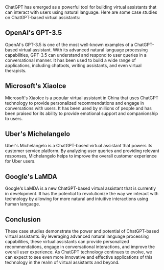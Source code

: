

ChatGPT has emerged as a powerful tool for building virtual assistants that can interact with users using natural language. Here are some case studies on ChatGPT-based virtual assistants:

OpenAI's GPT-3.5
--------------

OpenAI's GPT-3.5 is one of the most well-known examples of a ChatGPT-based virtual assistant. With its advanced natural language processing capabilities, GPT-3.5 can understand and respond to user queries in a conversational manner. It has been used to build a wide range of applications, including chatbots, writing assistants, and even virtual therapists.

Microsoft's XiaoIce
-------------------

Microsoft's XiaoIce is a popular virtual assistant in China that uses ChatGPT technology to provide personalized recommendations and engage in conversations with users. It has been used by millions of people and has been praised for its ability to provide emotional support and companionship to users.

Uber's Michelangelo
-------------------

Uber's Michelangelo is a ChatGPT-based virtual assistant that powers its customer service platform. By analyzing user queries and providing relevant responses, Michelangelo helps to improve the overall customer experience for Uber users.

Google's LaMDA
--------------

Google's LaMDA is a new ChatGPT-based virtual assistant that is currently in development. It has the potential to revolutionize the way we interact with technology by allowing for more natural and intuitive interactions using human language.

Conclusion
----------

These case studies demonstrate the power and potential of ChatGPT-based virtual assistants. By leveraging advanced natural language processing capabilities, these virtual assistants can provide personalized recommendations, engage in conversational interactions, and improve the overall user experience. As ChatGPT technology continues to evolve, we can expect to see even more innovative and effective applications of this technology in the realm of virtual assistants and beyond.
